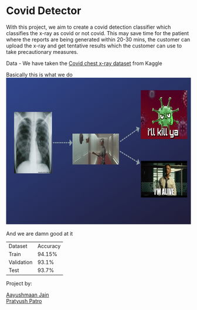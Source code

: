 # Covid Detector

With this project, we aim to create a covid detection classifier which classifies the x-ray as covid or not covid. This may save time for the patient where the reports are being generated within 20-30 mins, the customer can upload the x-ray and get tentative results which the customer can use to take precautionary measures. 

Data - We have taken the <a href="https://www.kaggle.com/ahemateja19bec1025/covid-xray-dataset">Covid chest x-ray dataset</a> from Kaggle

Basically this is what we do<br>
<img src="static/Images/flowchart.jpg" height=400px width=800px>

And we are damn good at it <br>
<table>
<tr>
<td>Dataset</td>
<td>Accuracy</td>
</tr>
<tr>
<td>Train</td>
<td>94.15%</td>
</tr>
<tr>
<td>Validation</td>
<td>93.1%</td>
</tr>
<tr>
<td>Test</td>
<td>93.7%</td>
</tr>
</table>

Project by:

<a href="mailto:aayushmaan1306@gmail.com">Aayushmaan Jain</a> <br>
<a href="patro.pratyush51@nmims.edu.in">Pratyush Patro</a>
